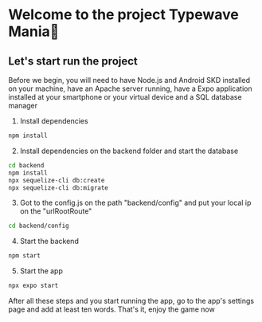 # Welcome to the project Typewave Mania👋

## Let's start run the project

Before we begin, you will need to have Node.js and Android SKD installed on your machine, have an Apache server running, have a Expo application installed at your smartphone or your virtual device and a SQL database manager

1. Install dependencies

```bash
npm install
```

2. Install dependencies on the backend folder and start the database
   
```bash
cd backend
npm install
npx sequelize-cli db:create
npx sequelize-cli db:migrate

```

3. Got to the config.js on the path "backend/config" and put your local ip on the "urlRootRoute"

```bash
cd backend/config
```

4. Start the backend 

```bash
npm start
```

5. Start the app

```bash
npx expo start
```

After all these steps and you start running the app, go to the app's settings page and add at least ten words. That's it, enjoy the game now
